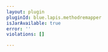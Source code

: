 ```yaml
---
layout: plugin
pluginId: blue.lapis.methodremapper
isJarAvailable: true
error: ''
violations: []

---
```

